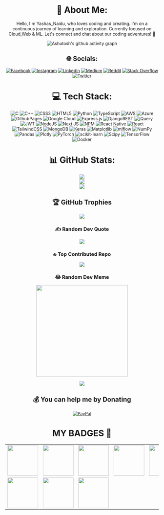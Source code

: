 <div align="center">

  
# 💫 About Me:
Hello, I'm Yashas_Naidu, who loves coding and creating. I'm on a continuous journey of learning and exploration. Currently focused on Cloud,Web & ML. Let's connect and chat about our coding adventures! 🚀


![Ashutosh's github activity graph](https://github-readme-activity-graph.vercel.app/graph?username=Yashas-naidu&bg_color=ffffff&color=000000&line=0000ff&point=000000&area=true&hide_border=true)

## 🌐 Socials:
[![Facebook](https://img.shields.io/badge/Facebook-%231877F2.svg?logo=Facebook&logoColor=white)](https://facebook.com/YashasNaidu) [![Instagram](https://img.shields.io/badge/Instagram-%23E4405F.svg?logo=Instagram&logoColor=white)](https://instagram.com/_yashas_naidu) [![LinkedIn](https://img.shields.io/badge/LinkedIn-%230077B5.svg?logo=linkedin&logoColor=white)](https://linkedin.com/in/YashasHG) [![Medium](https://img.shields.io/badge/Medium-12100E?logo=medium&logoColor=white)](https://medium.com/@yashashsn) [![Reddit](https://img.shields.io/badge/Reddit-%23FF4500.svg?logo=Reddit&logoColor=white)](https://reddit.com/user/Jumpy_Weather_2944) [![Stack Overflow](https://img.shields.io/badge/-Stackoverflow-FE7A16?logo=stack-overflow&logoColor=white)](https://stackoverflow.com/users/Yashas_H_G) [![Twitter](https://img.shields.io/badge/Twitter-%231DA1F2.svg?logo=Twitter&logoColor=white)](https://twitter.com/Yashas_Hassan) 


# 💻 Tech Stack:
![C](https://img.shields.io/badge/c-%2300599C.svg?style=for-the-badge&logo=c&logoColor=white) ![C++](https://img.shields.io/badge/c++-%2300599C.svg?style=for-the-badge&logo=c%2B%2B&logoColor=white) ![CSS3](https://img.shields.io/badge/css3-%231572B6.svg?style=for-the-badge&logo=css3&logoColor=white) ![HTML5](https://img.shields.io/badge/html5-%23E34F26.svg?style=for-the-badge&logo=html5&logoColor=white) ![Python](https://img.shields.io/badge/python-3670A0?style=for-the-badge&logo=python&logoColor=ffdd54) ![TypeScript](https://img.shields.io/badge/typescript-%23007ACC.svg?style=for-the-badge&logo=typescript&logoColor=white) ![AWS](https://img.shields.io/badge/AWS-%23FF9900.svg?style=for-the-badge&logo=amazon-aws&logoColor=white) ![Azure](https://img.shields.io/badge/azure-%230072C6.svg?style=for-the-badge&logo=microsoftazure&logoColor=white) ![GithubPages](https://img.shields.io/badge/github%20pages-121013?style=for-the-badge&logo=github&logoColor=white) ![Google Cloud](https://img.shields.io/badge/GoogleCloud-%234285F4.svg?style=for-the-badge&logo=google-cloud&logoColor=white) ![Express.js](https://img.shields.io/badge/express.js-%23404d59.svg?style=for-the-badge&logo=express&logoColor=%2361DAFB) ![DjangoREST](https://img.shields.io/badge/DJANGO-REST-ff1709?style=for-the-badge&logo=django&logoColor=white&color=ff1709&labelColor=gray) ![jQuery](https://img.shields.io/badge/jquery-%230769AD.svg?style=for-the-badge&logo=jquery&logoColor=white) ![JWT](https://img.shields.io/badge/JWT-black?style=for-the-badge&logo=JSON%20web%20tokens) ![NodeJS](https://img.shields.io/badge/node.js-6DA55F?style=for-the-badge&logo=node.js&logoColor=white) ![Next JS](https://img.shields.io/badge/Next-black?style=for-the-badge&logo=next.js&logoColor=white) ![NPM](https://img.shields.io/badge/NPM-%23CB3837.svg?style=for-the-badge&logo=npm&logoColor=white) ![React Native](https://img.shields.io/badge/react_native-%2320232a.svg?style=for-the-badge&logo=react&logoColor=%2361DAFB) ![React](https://img.shields.io/badge/react-%2320232a.svg?style=for-the-badge&logo=react&logoColor=%2361DAFB) ![TailwindCSS](https://img.shields.io/badge/tailwindcss-%2338B2AC.svg?style=for-the-badge&logo=tailwind-css&logoColor=white) ![MongoDB](https://img.shields.io/badge/MongoDB-%234ea94b.svg?style=for-the-badge&logo=mongodb&logoColor=white) ![Keras](https://img.shields.io/badge/Keras-%23D00000.svg?style=for-the-badge&logo=Keras&logoColor=white) ![Matplotlib](https://img.shields.io/badge/Matplotlib-%23ffffff.svg?style=for-the-badge&logo=Matplotlib&logoColor=black) ![mlflow](https://img.shields.io/badge/mlflow-%23d9ead3.svg?style=for-the-badge&logo=numpy&logoColor=blue) ![NumPy](https://img.shields.io/badge/numpy-%23013243.svg?style=for-the-badge&logo=numpy&logoColor=white) ![Pandas](https://img.shields.io/badge/pandas-%23150458.svg?style=for-the-badge&logo=pandas&logoColor=white) ![Plotly](https://img.shields.io/badge/Plotly-%233F4F75.svg?style=for-the-badge&logo=plotly&logoColor=white) ![PyTorch](https://img.shields.io/badge/PyTorch-%23EE4C2C.svg?style=for-the-badge&logo=PyTorch&logoColor=white) ![scikit-learn](https://img.shields.io/badge/scikit--learn-%23F7931E.svg?style=for-the-badge&logo=scikit-learn&logoColor=white) ![Scipy](https://img.shields.io/badge/SciPy-%230C55A5.svg?style=for-the-badge&logo=scipy&logoColor=%white) ![TensorFlow](https://img.shields.io/badge/TensorFlow-%23FF6F00.svg?style=for-the-badge&logo=TensorFlow&logoColor=white) ![Docker](https://img.shields.io/badge/docker-%230db7ed.svg?style=for-the-badge&logo=docker&logoColor=white)


# 📊 GitHub Stats:
![](https://github-readme-stats.vercel.app/api?username=Yashas-naidu&theme=blueberry&hide_border=false&include_all_commits=true&count_private=true)<br/>
![](https://github-readme-streak-stats.herokuapp.com/?user=Yashas-naidu&theme=blueberry&hide_border=false)<br/>
![](https://github-readme-stats.vercel.app/api/top-langs/?username=Yashas-naidu&theme=blueberry&hide_border=false&include_all_commits=true&count_private=true&layout=compact)


## 🏆 GitHub Trophies
![](https://github-profile-trophy.vercel.app/?username=Yashas-naidu&theme=algolia&no-frame=false&no-bg=false&margin-w=4)

### ✍️ Random Dev Quote
![](https://quotes-github-readme.vercel.app/api?type=vetical&theme=radical)

### 🔝 Top Contributed Repo
![](https://github-contributor-stats.vercel.app/api?username=Yashas-naidu&limit=5&theme=tokyonight&combine_all_yearly_contributions=true)

### 😂 Random Dev Meme
<img src='https://randommeme-five.vercel.app/' style="height: 300px;"/>

[![](https://visitcount.itsvg.in/api?id=Yashas-naidu&icon=5&color=6)](https://visitcount.itsvg.in)


## 💰 You can help me by Donating
[![PayPal](https://img.shields.io/badge/PayPal-00457C?style=for-the-badge&logo=paypal&logoColor=white)](https://paypal.me/YashasNaidu300) 


  

<!-- Proudly created with GPRM ( https://gprm.itsvg.in ) -->

<h1>MY BADGES 💫</h1>
<table cellpadding=1 cellspacing=1>
  <tr>
    <td align="center">
      <img style="height: 100px;" src="https://assets.leetcode.com/static_assets/marketing/2023-50.gif"/>
    </td>
    <td align="center">
      <img style="height: 100px;" src="https://leetcode.com/static/images/badges/2023/gif/2023-11.gif"/>
    </td>
    <td align="center">
      <img style="height: 100px;" src="https://leetcode.com/static/images/badges/2023/gif/2023-12.gif"/>
    </td>
    <td align="center">
      <img style="height: 100px;" src="https://leetcode.com/static/images/badges/2024/gif/2024-01.gif"/>
    </td>
    <td align="center">
      <img style="height: 100px;" src="https://developers.google.com/static/profile/badges/events/firebase/2023/firebase-demo-day/badge.svg"/>
    </td>
    <td align="center">
      <img style="height: 100px;" src="https://images.credly.com/images/4136ced8-75d5-4afb-8677-40b6236e2672/azure-ai-fundamentals-600x600.png"/>
    </td>
    <td align="center">
      <img style="height: 100px;" src="https://www.kaggle.com/static/images/tiers/novice@192.png"/>
    </td>
  </tr>
  <tr>
    <td>
      <img style="height: 100px;" src="https://assets.leetcode.com/static_assets/marketing/2024-50.gif"/>
    </td>
    <td>
      <img style="height: 100px;" src="https://leetcode.com/static/images/badges/2024/gif/2024-02.gif"/>
    </td>
    <td>
      <img style="height: 100px;" src="https://leetcode.com/static/images/badges/2024/gif/2024-03.gif"/>
    </td>
  </tr>
</table>

</div>


